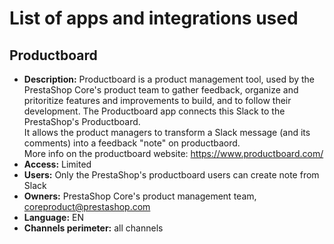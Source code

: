 # List of apps and integrations used

## Productboard
- **Description:** Productboard is a product management tool, used by the PrestaShop Core's product team to gather feedback, organize and pritoritize features and improvements to build, and to follow their development.
The Productboard app connects this Slack to the PrestaShop's Productboard.  
It allows the product managers to transform a Slack message (and its comments) into a feedback "note" on productbaord.  
More info on the productboard website: https://www.productboard.com/
- **Access:** Limited
- **Users:** Only the PrestaShop's productboard users can create note from Slack
- **Owners:** PrestaShop Core's product management team, coreproduct@prestashop.com
- **Language:** EN 
- **Channels perimeter:** all channels
